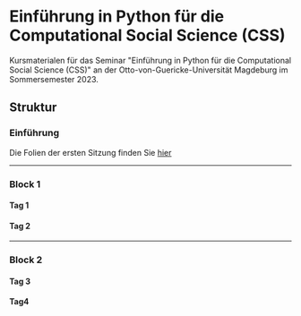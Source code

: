 # Einführung in Python für die Computational Social Science (CSS)

Kursmaterialen für das Seminar "Einführung in Python für die Computational Social Science (CSS)" an der Otto-von-Guericke-Universität Magdeburg im Sommersemester 2023.


## Struktur

### Einführung

Die Folien der ersten Sitzung finden Sie [hier](day_0/introduction.ipynb)

---

### Block 1

#### Tag 1

#### Tag 2

---

### Block 2

#### Tag 3

#### Tag4